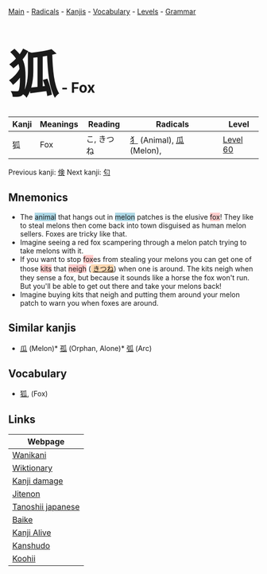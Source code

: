 <style> bigfont {font-size: 100px}</style>
[Main](../README.md) -
[Radicals](../radicals.md) -
[Kanjis](../kanjis.md) -
[Vocabulary](../vocabulary.md) -
[Levels](../levels.md) -
[Grammar](../grammar.md)
# <bigfont> 狐</bigfont> - Fox 

| Kanji | Meanings | Reading | Radicals | Level |
| --- | --- | --- | --- | --- |
| 狐 | Fox | こ, きつね | [犭](../radicals/犭.md) (Animal), [瓜](../radicals/瓜.md) (Melon),  | [Level 60](../levels/wk_level60.md) |

Previous kanji: [倹](倹.md) Next kanji: [匂](匂.md) 

## Mnemonics
 * The <span style="background-color:#ADD8E6"> animal</span> that hangs out in <span style="background-color:#ADD8E6"> melon</span> patches is the elusive <span style="background-color:#ffcccb"> fox</span>! They like to steal melons then come back into town disguised as human melon sellers. Foxes are tricky like that.
* Imagine seeing a red fox scampering through a melon patch trying to take melons with it.
* If you want to stop <span style="background-color:#ffcccb"> fox</span>es from stealing your melons you can get one of those <span style="background-color:#ffcccb"> kits</span> that <span style="background-color:#ffcccb"> neigh</span> (<span style="background-color:#fed8b1"> [きつね](https://jisho.org/search/きつね)</span>) when one is around. The kits neigh when they sense a fox, but because it sounds like a horse the fox won't run. But you'll be able to get out there and take your melons back!
* Imagine buying kits that neigh and putting them around your melon patch to warn you when foxes are around.


## Similar kanjis
 * [瓜](瓜.md) (Melon)* [孤](孤.md) (Orphan, Alone)* [弧](弧.md) (Arc)


## Vocabulary
 * [狐](../vocabulary/狐.md), (Fox)



## Links 

| Webpage |
| --- |
| [Wanikani          ](https://www.wanikani.com/kanji/狐) |
| [Wiktionary        ](https://en.wiktionary.org/wiki/狐) |
| [Kanji damage      ](http://www.kanjidamage.com/kanji/search?utf8=✓&q=狐) |
| [Jitenon           ](https://jitenon.com/kanji/狐) |
| [Tanoshii japanese ](https://www.tanoshiijapanese.com/dictionary/kanji.cfm?k=狐) |
| [Baike             ](https://baike.baidu.com/item/狐) |
| [Kanji Alive       ](https://app.kanjialive.com/狐) |
| [Kanshudo          ](https://www.kanshudo.com/searchmn?q=狐) |
| [Koohii            ](https://kanji.koohii.com/study/kanji/狐) |
